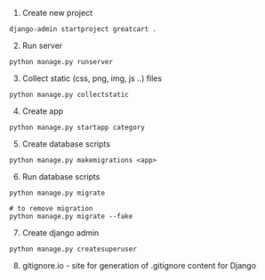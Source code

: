 
1. Create new project

```
django-admin startproject greatcart .
```

2. Run server

```
python manage.py runserver
```

3. Collect static (css, png, img, js ..) files

```
python manage.py collectstatic
```

4. Create app

```
python manage.py startapp category
```

5. Create database scripts

```
python manage.py makemigrations <app>
```

6. Run database scripts

```
python manage.py migrate

# to remove migration
python manage.py migrate --fake
```

7. Create django admin

```
python manage.py createsuperuser
```

8. gitignore.io - site for generation of .gitignore content for Django